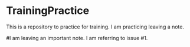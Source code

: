 # TrainingPractice
This is a repository to practice for training.
I am practicing leaving a note.

#I am leaving an important note. I am referring to issue #1.
